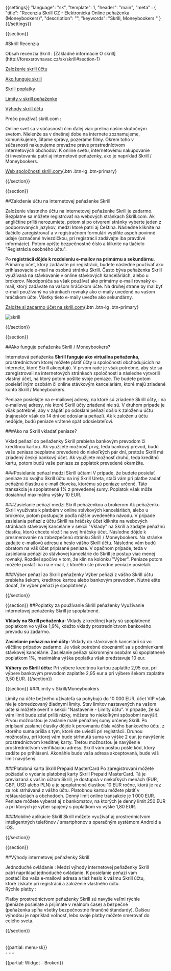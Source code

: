{{settings}}
  "language": "sk",
  "template": 1,
  "header": "main",
  "meta" : {
    "title": "Recenzia Skrill CZ - Elektronická Online peňaženka (Moneybookers)",
    "description": "",
    "keywords": "Skrill, Moneybookers "
  }
{{/settings}}
<div itemprop="review" itemscope itemtype="http://schema.org/Review">

<span itemprop="reviewRating" itemscope itemtype="http://schema.org/Rating">
  <meta itemprop="worstRating" content="1"/>
  <meta itemprop="ratingValue" content="98"/>
  <meta itemprop="bestRating" content="100"/>
</span>
<meta itemprop="itemreviewed" content="Skrill">
<meta itemprop="author" content="ForexSrovnávač.cz">


<div class="row">
<div class="col-md-9" role="main" markdown="1">

{{section}}

#Skrill Recenzia 

<div class="row" style="width:92%">
  <div class="col-md-6" markdown="1">
Obsah recenzia Skrill
:    
[Základné informácie O skrill](http://forexsrovnavac.cz/sk/skrill#section-1) 
 
[Založenie skrill účtu](http://forexsrovnavac.cz/sk/skrill#section-2)  

[Ako funguje skrill](http://forexsrovnavac.cz/sk/skrill#section-3) 

[Skrill poplatky](http://forexsrovnavac.cz/sk/skrill#section-4) 

[Limity v skrill peňaženke](http://forexsrovnavac.cz/sk/skrill#section-5) 

[Výhody skrill účtu](http://forexsrovnavac.cz/sk/skrill#section-6)


</div>
  <div class="col-md-6" markdown="1">
Prečo používať skrill.com
:    

Online svet sa v súčasnosti čím ďalej viac prelína naším skutočným svetom. Nielenže sa v dnešnej dobe na internete zoznamujeme, komunikujeme, čítame správy, pozeráme filmy. Okrem toho v súčasnosti nakupujeme prevažne práve prostredníctvom internetových obchodov. K online svetu, internetovému nakupovanie či investovania patrí aj internetové peňaženky, ako je napríklad Skrill / Moneybookers.

[Web spoločnosti skrill.com](http://blog.forexsrovnavac.cz/skrill){.btn .btn-lg .btn-primary}



</div>
</div>
{{/section}}

{{section}}

##Založenie účtu na internetovej peňaženke Skrill

Založenie vlastného účtu na internetovej peňaženke Skrill je zadarmo. Bezplatne sa môžete registrovať na webových stránkach Skrill.com. Ak angličtine príliš nerozumiete, potom si po otvorení stránky vyberte jeden z podporovaných jazykov, medzi ktoré patrí aj Čeština. Následne kliknite na tlačidlo zaregistrovať a v registračnom formulári vyplňte aspoň povinné údaje (označené hviezdičkou, pri registrácii zadávajte iba pravdivé informácie). Potom opíšte bezpečnostné číslo a kliknite na tlačidlo "Registrácia osobného účtu".

Po **registrácii dôjde k rozdeleniu e-mailov na primárnu a sekundárnu**. Primárny účet, ktorý zadávate pri registrácii, budete následne používať ako prihlasovacie e-mail na osobnú stránku Skrill. Často býva peňaženka Skrill využívaná na stávkovanie v online stávkových kanceláriách, alebo u brokerov. Neodporúča sa však používať ako primárny e-mail rovnaký e-mail, ktorý zadávate na vašom hráčskom účte. Na druhej strane by mal byť e-mail používaný na stránkach rovnaký ako e-maily uvedené na vašom hráčskom účte. Všetky tieto e-maily uveďte ako sekundárny.

[Založte si zadarmo účet na skrill.com](http://blog.forexsrovnavac.cz/skrill){.btn .btn-lg .btn-primary}


![skrill](http://blog.forexsrovnavac.cz/wp-content/uploads/2015/05/skrill-recenze-e1431101852302.png)


{{/section}}



{{section}}

##Ako funguje peňaženka Skrill / Moneybookers?

Internetová peňaženka **Skrill funguje ako virtuálna peňaženka**, prostredníctvom ktorej môžete platiť účty u spoločností obchodujúcich na internete, ktoré Skrill akceptujú. V prvom rade je však potrebné, aby ste sa zaregistrovali na internetových stránkach spoločnosti a následne vytvorili vlastný účet, na ktorý potom pošlite svoje peniaze. Tie budete potom posielať iným osobám či online stávkovým kanceláriám, ktoré majú zriadené konto Skrill / Moneybookers.

Peniaze posielajte na e-mailovej adresy, na ktoré sú zriadené Skrill účty, i na e-mailovej adresy, nie ktoré Skrill účty zriadené nie sú. V druhom prípade je však potrebné, aby v zápätí po odoslaní peňazí došlo k založeniu účtu (najneskôr však do 14 dní od odoslania peňazí). Ak k založeniu účtu nedôjde, budú peniaze vrátené späť odosielateľovi.


###Ako na Skrill vkladať peniaze?

Vklad peňazí do peňaženky Skrill prebieha bankovým prevodom či kreditnou kartou. Ak využijete možnosť prvý, teda bankový prevod, budú vaše peniaze bezplatne prevedené do niekoľkých pár dní, pretože Skrill má zriadený český bankový účet. Ak využijete možnosť druhú, teda kreditnú kartu, potom budú vaše peniaze za poplatok prevedené okamžite.

###Posielanie peňazí medzi Skrill účtami
V prípade, že budete posielať peniaze zo svojho Skrill účtu na iný Skrill Ureta, stačí vám pri platbe zadať peňažnú čiastku a e-mail človeka, ktorému sú peniaze určené. Táto transakcia je spoplatnená 1% z prevedenej sumy. Poplatok však môže dosiahnuť maximálnu výšky 10 EUR.

###Zasielanie peňazí medzi Skrill peňaženkou a brokerom
Ak peňaženku Skrill využívate k platbám v online stávkových kanceláriách, alebo u brokerov, potom postupujte podľa nižšie uvedeného návodu. V prípade zasielania peňazí z účtu Skrill na hráčsky účet kliknite na webových stránkach stávkovej kancelárie v sekcii "Vklady" na Skrill a zadajte peňažnú čiastku, ktorú chcete vložiť na svoj hráčsky účet. Následne dôjde k presmerovanie na zabezpečenú stránku Skrill / Moneybookers. Na stránke zadajte e-mailovú adresu a heslo vášho Skrill účtu. Následne vám budú obratom na váš účet pripísané peniaze.
V opačnom prípade, teda v zasielania peňazí zo stávkovej kancelárie do Skrill je postup viac menej rovnaký. Rozdiel spočíva v tom, že klin na kolónku "Výber". Peniaze potom môžete poslať iba na e-mail, z ktorého ste pôvodne peniaze posielali.

###Výber peňazí zo Skrill peňaženky
Výber peňazí z vášho Skrill účtu prebieha šekom, kreditnou kartou alebo bankovým prevodom. Nutné ešte dodať, že výber peňazí je spoplatnený.

{{/section}}

{{section}}
##Poplatky za používanie Skrill peňaženky
Využívanie internetovej peňaženky Skrill je spoplatnené. 

**Vklady na Skrill peňaženku:** Vklady z kreditnej karty sú spoplatnené poplatkom vo výške 1,9%, kdežto vklady prostredníctvom bankového prevodu sú zadarmo. 

**Zasielanie peňazí na iné účty:** Vklady do stávkových kancelárií sú vo väčšine prípadov zadarmo. Je však potrebné oboznámiť sa s podmienkami stávkovej kancelárie. Zasielanie peňazí súkromným osobám sú spoplatnené poplatkom 1%, maximálna výška poplatku však predstavuje 10 eur.

**Výbery zo Skrill účtu:** Pri výbere kreditnou kartou zaplatíte 2,95 eur, pri výbere bankovým prevodom zaplatíte 2,95 eur a pri výbere šekom zaplatíte 3,50 EUR.
{{/section}}

{{section}}
###Limity v Skrill/Moneybookers

Limity na účte bežného užívateľa sa pohybujú do 10 000 EUR, účet VIP však nie je obmedzovaný žiadnymi limity. Stav limitov nastavených na vašom účte si môžete overiť v sekcii "Nastavenie - Limity účtu".
V prípade, že sa vám limit bude zdať príliš nízky, môžete ho niekoľkými spôsobmi navýšiť. Prvou možnosťou je zaslanie malé peňažnej sumy určenej Skrill. Po pripísaní zaslanej čiastky dôjde k porovnaniu čísla vášho bankového účtu, z ktorého suma prišla s tým, ktoré ste uviedli pri registrácii. Druhou možnosťou, pri ktorej vám bude strhnutá suma vo výške 2 eur, je navýšenie prostredníctvom kreditnej karty. Treťou možnosťou je navýšenie prostredníctvom verifikáciou adresy. Skrill vám poštou pošle kód, ktorý zadáte po prihlásení. Akonáhle bude vaša adresa akceptovaná, bude váš limit navýšený.

###Platobná karta Skrill Prepaid MasterCard
Po zaregistrovaní môžete požiadať o vydanie platobnej karty Skrill Prepaid MasterCard. Tá je previazaná s vaším účtom Skrill, je dostupná v niekoľkých menách (EUR, GBP, USD alebo PLN) a je spoplatnená čiastkou 10 EUR ročne, ktorá je raz za rok strhávaná z vášho účtu.
Platobnou kartou môžete platiť v reštauráciách a obchodoch. Denný limit online transakcie je 1 000 EUR. Peniaze môžete vyberať aj z bankomatov, na ktorých je denný limit 250 EUR a pri ktorých je výber spojený s poplatkom vo výške 1,80 EUR.

###Mobilné aplikácie Skrill
Skrill môžete využívať aj prostredníctvom inteligentných telefónov / smartphonov s operačným systémom Android a iOS.



{{/section}}

{{section}}


##Výhody internetovej peňaženky Skrill

<div class="row" style="width:92%">
  <div class="col-md-6" markdown="1">
Jednoduché ovládanie
:    
Medzi výhody internetovej peňaženky Skrill patrí napríklad jednoduché ovládanie. K posielanie peňazí vám postačí iba vaša e-mailová adresa a tiež heslo k vášmu Skrill účtu, ktoré získate pri registrácii a založenie vlastného účtu.


</div>
  <div class="col-md-6" markdown="1">
Rýchle platby
:    

Platby prostredníctvom peňaženky Skrill sú navyše veľmi rýchle (peniaze posielate a prijímate v reálnom čase) a bezpečné (peňaženka spĺňa všetky bezpečnostné finančné štandardy). Ďalšou výhodou je napríklad voľnosť, lebo svoje platby môžete smerovať do celého sveta.

</div>
</div>

{{/section}}

</div>
<div class="col-md-3" markdown="1">
<div class="well" markdown="1" style="margin-top: 2.5em">
{{partial: menu-sk}}

</div>
<div class="container-fluid" markdown="1">
- - -

{{partial: Widget - Brokeri}}


</a>

</div>
</div>
</div>

</div><!-- /itemreview -->